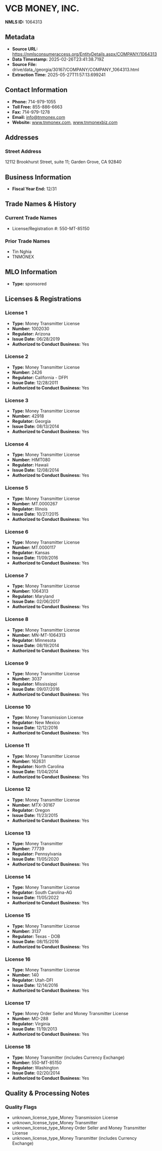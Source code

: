 # VCB MONEY, INC.

**NMLS ID:** 1064313

## Metadata
- **Source URL:** https://nmlsconsumeraccess.org/EntityDetails.aspx/COMPANY/1064313
- **Data Timestamp:** 2025-02-26T23:41:38.719Z
- **Source File:** drive/data_/georgia/30167/COMPANY/COMPANY_1064313.html
- **Extraction Time:** 2025-05-27T11:57:13.699241

## Contact Information
- **Phone:** 714-979-1055
- **Toll Free:** 855-886-6663
- **Fax:** 714-979-1278
- **Email:** info@tnmonex.com
- **Website:** www.tnmonex.com, www.tnmonexbiz.com

## Addresses
### Street Address
12112 Brookhurst Street, suite 11; Garden Grove, CA 92840

## Business Information
- **Fiscal Year End:** 12/31

## Trade Names & History
### Current Trade Names
- License/Registration #: 550-MT-85150

### Prior Trade Names
- Tin Nghia
- TNMONEX

## MLO Information
- **Type:** sponsored

## Licenses & Registrations

### License 1
- **Type:** Money Transmitter License
- **Number:** 1002030
- **Regulator:** Arizona
- **Issue Date:** 06/28/2019
- **Authorized to Conduct Business:** Yes

### License 2
- **Type:** Money Transmitter License
- **Number:** 2426
- **Regulator:** California - DFPI
- **Issue Date:** 12/28/2011
- **Authorized to Conduct Business:** Yes

### License 3
- **Type:** Money Transmitter License
- **Number:** 42918
- **Regulator:** Georgia
- **Issue Date:** 08/13/2014
- **Authorized to Conduct Business:** Yes

### License 4
- **Type:** Money Transmitter License
- **Number:** HIMT080
- **Regulator:** Hawaii
- **Issue Date:** 12/08/2014
- **Authorized to Conduct Business:** Yes

### License 5
- **Type:** Money Transmitter License
- **Number:** MT.0000267
- **Regulator:** Illinois
- **Issue Date:** 10/27/2015
- **Authorized to Conduct Business:** Yes

### License 6
- **Type:** Money Transmitter License
- **Number:** MT.0000117
- **Regulator:** Kansas
- **Issue Date:** 11/09/2016
- **Authorized to Conduct Business:** Yes

### License 7
- **Type:** Money Transmitter License
- **Number:** 1064313
- **Regulator:** Maryland
- **Issue Date:** 02/06/2017
- **Authorized to Conduct Business:** Yes

### License 8
- **Type:** Money Transmitter License
- **Number:** MN-MT-1064313
- **Regulator:** Minnesota
- **Issue Date:** 08/19/2014
- **Authorized to Conduct Business:** Yes

### License 9
- **Type:** Money Transmitter License
- **Number:** 3037
- **Regulator:** Mississippi
- **Issue Date:** 09/07/2016
- **Authorized to Conduct Business:** Yes

### License 10
- **Type:** Money Transmission License
- **Regulator:** New Mexico
- **Issue Date:** 12/12/2016
- **Authorized to Conduct Business:** Yes

### License 11
- **Type:** Money Transmitter License
- **Number:** 162631
- **Regulator:** North Carolina
- **Issue Date:** 11/04/2014
- **Authorized to Conduct Business:** Yes

### License 12
- **Type:** Money Transmitter License
- **Number:** MTX-30167
- **Regulator:** Oregon
- **Issue Date:** 11/23/2015
- **Authorized to Conduct Business:** Yes

### License 13
- **Type:** Money Transmitter
- **Number:** 77739
- **Regulator:** Pennsylvania
- **Issue Date:** 11/05/2020
- **Authorized to Conduct Business:** Yes

### License 14
- **Type:** Money Transmitter License
- **Regulator:** South Carolina-AG
- **Issue Date:** 11/05/2022
- **Authorized to Conduct Business:** Yes

### License 15
- **Type:** Money Transmitter License
- **Number:** 3137
- **Regulator:** Texas - DOB
- **Issue Date:** 08/15/2016
- **Authorized to Conduct Business:** Yes

### License 16
- **Type:** Money Transmitter License
- **Number:** 140
- **Regulator:** Utah-DFI
- **Issue Date:** 12/14/2016
- **Authorized to Conduct Business:** Yes

### License 17
- **Type:** Money Order Seller and Money Transmitter License
- **Number:** MO-288
- **Regulator:** Virginia
- **Issue Date:** 11/19/2013
- **Authorized to Conduct Business:** Yes

### License 18
- **Type:** Money Transmitter (includes Currency Exchange)
- **Number:** 550-MT-85150
- **Regulator:** Washington
- **Issue Date:** 02/20/2014
- **Authorized to Conduct Business:** Yes

## Quality & Processing Notes
### Quality Flags
- unknown_license_type_Money Transmission License
- unknown_license_type_Money Transmitter
- unknown_license_type_Money Order Seller and Money Transmitter License
- unknown_license_type_Money Transmitter (includes Currency Exchange)
